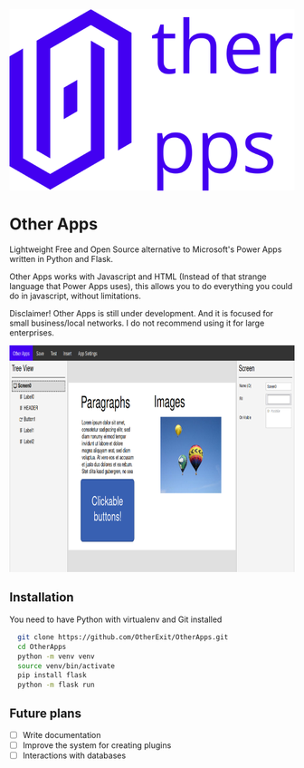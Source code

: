 <div align="center">
  <img src="./res/logo.svg">
</div>

# Other Apps

Lightweight Free and Open Source alternative to Microsoft's Power Apps written in Python and Flask.

Other Apps works with Javascript and HTML (Instead of that strange language that Power Apps uses), this allows you to do everything you could do in javascript, without limitations.

Disclaimer! Other Apps is still under development. And it is focused for small business/local networks. I do not recommend using it for large enterprises.

<div align="center">
  <img src="./res/sample01.png" height="400px">
</div>


## Installation
You need to have Python with virtualenv and Git installed

```bash
  git clone https://github.com/OtherExit/OtherApps.git
  cd OtherApps
  python -m venv venv
  source venv/bin/activate
  pip install flask
  python -m flask run
```

## Future plans
- [ ] Write documentation
- [ ] Improve the system for creating plugins
- [ ] Interactions with databases
